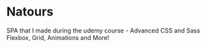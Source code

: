 # Natours
SPA that I made during the udemy course - Advanced CSS and Sass Flexbox, Grid, Animations and More!

